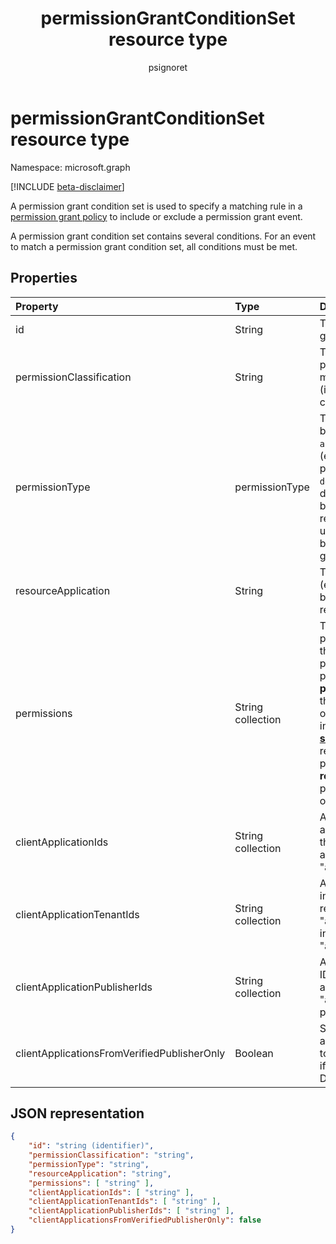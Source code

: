 ﻿---
title: "permissionGrantConditionSet resource type"
description: "Specifies a matching rule with conditions under which an event is included or excluded from a permission grant policy."
localization_priority: Priority
doc_type: resourcePageType
ms.prod: "microsoft-identity-platform"
author: "psignoret"
---

# permissionGrantConditionSet resource type

Namespace: microsoft.graph

[!INCLUDE [beta-disclaimer](../../includes/beta-disclaimer.md)]

A permission grant condition set is used to specify a matching rule in a [permission grant policy](permissiongrantpolicy.md) to include or exclude a permission grant event.

A permission grant condition set contains several conditions. For an event to match a permission grant condition set, all conditions must be met.

## Properties

| Property                                    | Type              | Description                                                                                                                                                                                                                                                                                                                                                                                                                                                                                                                                                                                                                                                                                    |
| :------------------------------------------ | :---------------- | :--------------------------------------------------------------------------------------------------------------------------------------------------------------------------------------------------------------------------------------------------------------------------------------------------------------------------------------------------------------------------------------------------------------------------------------------------------------------------------------------------------------------------------------------------------------------------------------------------------------------------------------------------------------------------------------------- |
| id                                          | String            | The unique identifier for the permission grant condition set. Key. Read-only.                                                                                                                                                                                                                                                                                                                                                                                                                                                                                                                                                                                                                  |
| permissionClassification                    | String            | The [permission classification](delegatedpermissionclassification.md) for the permission being granted, or "all" to match with any permission classification (including permissions which are not classified). Default is `all`.                                                                                                                                                                                                                                                                                                                                                                                                                                                               |
| permissionType                              | permissionType    | The permission type of the permission being granted. Possible values: `application` for application permissions (e.g. app roles) or `delegated` for delegated permissions. The value `delegatedUserConsentable` indicates delegated permissions which have not been configured by the API publisher to require admin consent—this value may be used in built-in permission grant policies, but cannot be used in custom permission grant policies. Required.                                                                                                                                                                                                                                   |
| resourceApplication                         | String            | The **appId** of the resource application (e.g. the API) for which a permission is being granted, or `any` to match with any resource application or API. Default is `any`.                                                                                                                                                                                                                                                                                                                                                                                                                                                                                                                    |
| permissions                                 | String collection | The list of **id** values for the specific permissions to match with, or a list with the single value "all" to match with any permission. The **id** of delegated permissions can be found in the **publishedPermissionScopes** property of the API's [**servicePrincipal**](serviceprincipal.md) object. The **id** of application permissions can be found in the **appRoles** property of the API's [**servicePrincipal**](serviceprincipal.md) object. The **id** of resource-specific application permissions can be found in the **resourceSpecificApplicationPermissions** property of the API's [**servicePrincipal**](serviceprincipal.md) object. Default is the single value "all". |
| clientApplicationIds                        | String collection | A list of **appId** values for the client applications to match with, or a list with the single value "all" to match any client application. Default is the single value "all".                                                                                                                                                                                                                                                                                                                                                                                                                                                                                                                |
| clientApplicationTenantIds                  | String collection | A list of Azure Active Directory tenant IDs in which the client application is registered, or a list with the single value "all" to match with client apps registered in any tenant. Default is the single value "all".                                                                                                                                                                                                                                                                                                                                                                                                                                                                        |
| clientApplicationPublisherIds               | String collection | A list of Microsoft Partner Network (MPN) IDs for verified publishers of the client application, or a list with the single value "all" to match with client apps from any publisher. Default is the single value "all".                                                                                                                                                                                                                                                                                                                                                                                                                                                                        |
| clientApplicationsFromVerifiedPublisherOnly | Boolean           | Set to `true` to only match on client applications with a verified publisher. Set to `false` to match on any client app, even if it does not have a verified publisher. Default is `false`.                                                                                                                                                                                                                                                                                                                                                                                                                                                                                                    |

## JSON representation

<!-- {
  "blockType": "resource",
  "keyProperty": "id",
  "@odata.type": "microsoft.graph.permissionGrantConditionSet"
}-->

```json
{
    "id": "string (identifier)",
    "permissionClassification": "string",
    "permissionType": "string",
    "resourceApplication": "string",
    "permissions": [ "string" ],
    "clientApplicationIds": [ "string" ],
    "clientApplicationTenantIds": [ "string" ],
    "clientApplicationPublisherIds": [ "string" ],
    "clientApplicationsFromVerifiedPublisherOnly": false
}
```
